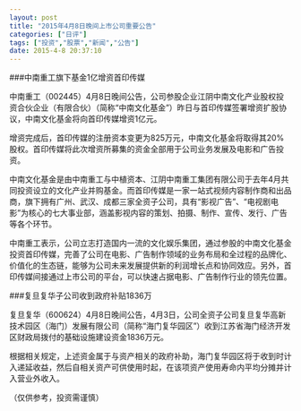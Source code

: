 ```yaml
---
layout: post
title: "2015年4月8日晚间上市公司重要公告"
categories: ["日评"]
tags: ["投资","股票","新闻","公告"]
date: 2015-4-8 20:37:10
---
```

###中南重工旗下基金1亿增资首印传媒

中南重工（002445）4月8日晚间公告，公司参股企业江阴中南文化产业股权投资合伙企业（有限合伙）（简称“中南文化基金”）昨日与首印传媒签署增资扩股协议，中南文化基金将向首印传媒增资1亿元。

增资完成后，首印传媒的注册资本变更为825万元，中南文化基金将取得其20%股权。首印传媒将此次增资所募集的资金全部用于公司业务发展及电影和广告投资。

中南文化基金是由中南重工与中植资本、江阴中南重工集团有限公司于去年4月共同投资设立的文化产业并购基金。而首印传媒是一家一站式视频内容制作商和出品商，旗下拥有广州、武汉、成都三家全资子公司，具有“影视广告”、“电视剧电影”为核心的七大事业部，涵盖影视内容的策划、拍摄、制作、宣传、发行、广告等各个环节。

中南重工表示，公司立志打造国内一流的文化娱乐集团，通过参股的中南文化基金投资首印传媒，完善了公司在电影、广告制作领域的业务布局和全过程的品牌化、价值化的生态链，能够为公司未来发展提供新的利润增长点和协同效应。另外，首印传媒间接通过上市公司的平台，可以快速占据电影、广告制作行业的领先位置。

###复旦复华子公司收到政府补贴1836万

复旦复华（600624）4月8日晚间公告，4月3日，公司全资子公司复旦复华高新技术园区（海门）发展有限公司（简称“海门复华园区”）收到江苏省海门经济开发区财政局拨付的基础设施建设资金1836万元。

根据相关规定，上述资金属于与资产相关的政府补助，海门复华园区将于收到时计入递延收益，然后自相关资产可供使用时起，在该项资产使用寿命内平均分摊并计入营业外收入。

（仅供参考，投资需谨慎）
